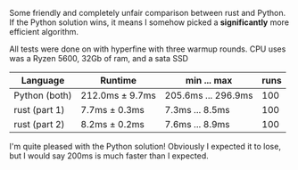 Some friendly and completely unfair comparison between rust and Python. If the Python solution wins, it means I somehow picked a **significantly** more efficient algorithm.

All tests were done on with hyperfine with three warmup rounds. CPU uses was a Ryzen 5600, 32Gb of ram, and a sata SSD

| Language | Runtime | min ... max | runs |
|----------|---------|-------------|------|
| Python (both) | 212.0ms ± 9.7ms | 205.6ms ... 296.9ms | 100 |
| rust (part 1) | 7.7ms ± 0.3ms | 7.3ms ... 8.5ms | 100 |
| rust (part 2) | 8.2ms ± 0.2ms | 7.6ms ... 8.9ms | 100 |

I'm quite pleased with the Python solution! Obviously I expected it to lose, but I would say 200ms is much faster than I expected.
